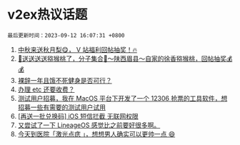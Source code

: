 # v2ex热议话题

`最后更新时间：2023-09-12 16:07:31 +0800`

1. [中秋来送秋月梨😋， V 站福利回帖抽奖！🔥](https://www.v2ex.com/t/972945)
1. [🥝送送送送猕猴桃了，分子集合🎉～陕西眉县～自家的徐香猕猴桃，回帖抽奖💰💰](https://www.v2ex.com/t/972858)
1. [裸辞一年且饿不死健身是否可行？](https://www.v2ex.com/t/972802)
1. [办理 etc 还要收费？](https://www.v2ex.com/t/972910)
1. [测试用户招募，我在 MacOS 平台下开发了一个 12306 抢票的工具软件，想招募一些有需要的测试用户试用](https://www.v2ex.com/t/972941)
1. [[再送一批兑换码] iOS 短信拦截 无联网权限](https://www.v2ex.com/t/972892)
1. [又尝试了一下 LineageOS 感觉比之前要好很多啊。](https://www.v2ex.com/t/972781)
1. [今天到医院「激光点痣 」，想想男人确实可以更帅一点 😄](https://www.v2ex.com/t/972916)

